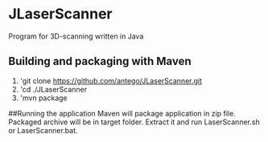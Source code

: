 # JLaserScanner
Program for 3D-scanning written in Java

## Building and packaging with Maven
1. 'git clone https://github.com/antego/JLaserScanner.git
2. 'cd ./JLaserScanner
3. 'mvn package

##Running the application
Maven will package application in zip file. Packaged archive will be in target folder. Extract it and run LaserScanner.sh or LaserScanner.bat.


